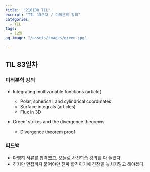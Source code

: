 ```yaml
---
title:  "210108_TIL"
excerpt: "TIL 15주차 / 미적분학 강의"
categories:
  - TIL
tags:
  - 12월
og_image: "/assets/images/green.jpg"
  
---
```

## TIL 83일차

### 미적분학 강의

- Integrating multivariable functions (article)
  - Polar, spherical, and cylindrical coordinates
  - Surface integrals (articles)
  - Flux in 3D

- Green' strikes and the divergence theorems
  -  Divergence theorem proof

### 피드백
- 다행히 서류를 합격했고, 오늘로 사전학습 강의를 다 들었다.
- 하지만 면접까지 붙어야만 진짜 합격이기에 긴장을 놓치지말고 해야겠다.